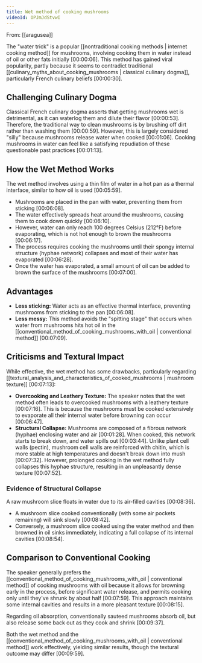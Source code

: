 ```yaml
---
title: Wet method of cooking mushrooms
videoId: OPJmJdStvwI
---
```


From: [[aragusea]] <br/> 

The "water trick" is a popular [[nontraditional cooking methods | internet cooking method]] for mushrooms, involving cooking them in water instead of oil or other fats initially <a class="yt-timestamp" data-t="00:00:06">[00:00:06]</a>. This method has gained viral popularity, partly because it seems to contradict traditional [[culinary_myths_about_cooking_mushrooms | classical culinary dogma]], particularly French culinary beliefs <a class="yt-timestamp" data-t="00:00:30">[00:00:30]</a>.

## Challenging Culinary Dogma

Classical French culinary dogma asserts that getting mushrooms wet is detrimental, as it can waterlog them and dilute their flavor <a class="yt-timestamp" data-t="00:00:53">[00:00:53]</a>. Therefore, the traditional way to clean mushrooms is by brushing off dirt rather than washing them <a class="yt-timestamp" data-t="00:00:59">[00:00:59]</a>. However, this is largely considered "silly" because mushrooms release water when cooked <a class="yt-timestamp" data-t="00:01:06">[00:01:06]</a>. Cooking mushrooms in water can feel like a satisfying repudiation of these questionable past practices <a class="yt-timestamp" data-t="00:01:13">[00:01:13]</a>.

## How the Wet Method Works

The wet method involves using a thin film of water in a hot pan as a thermal interface, similar to how oil is used <a class="yt-timestamp" data-t="00:05:59">[00:05:59]</a>.
*   Mushrooms are placed in the pan with water, preventing them from sticking <a class="yt-timestamp" data-t="00:06:08">[00:06:08]</a>.
*   The water effectively spreads heat around the mushrooms, causing them to cook down quickly <a class="yt-timestamp" data-t="00:06:10">[00:06:10]</a>.
*   However, water can only reach 100 degrees Celsius (212°F) before evaporating, which is not hot enough to brown the mushrooms <a class="yt-timestamp" data-t="00:06:17">[00:06:17]</a>.
*   The process requires cooking the mushrooms until their spongy internal structure (hyphae network) collapses and most of their water has evaporated <a class="yt-timestamp" data-t="00:06:28">[00:06:28]</a>.
*   Once the water has evaporated, a small amount of oil can be added to brown the surface of the mushrooms <a class="yt-timestamp" data-t="00:07:00">[00:07:00]</a>.

## Advantages

*   **Less sticking:** Water acts as an effective thermal interface, preventing mushrooms from sticking to the pan <a class="yt-timestamp" data-t="00:06:08">[00:06:08]</a>.
*   **Less messy:** This method avoids the "spitting stage" that occurs when water from mushrooms hits hot oil in the [[conventional_method_of_cooking_mushrooms_with_oil | conventional method]] <a class="yt-timestamp" data-t="00:07:09">[00:07:09]</a>.

## Criticisms and Textural Impact

While effective, the wet method has some drawbacks, particularly regarding [[textural_analysis_and_characteristics_of_cooked_mushrooms | mushroom texture]] <a class="yt-timestamp" data-t="00:07:13">[00:07:13]</a>:
*   **Overcooking and Leathery Texture:** The speaker notes that the wet method often leads to overcooked mushrooms with a leathery texture <a class="yt-timestamp" data-t="00:07:16">[00:07:16]</a>. This is because the mushrooms must be cooked extensively to evaporate all their internal water before browning can occur <a class="yt-timestamp" data-t="00:06:47">[00:06:47]</a>.
*   **Structural Collapse:** Mushrooms are composed of a fibrous network (hyphae) enclosing water and air <a class="yt-timestamp" data-t="00:01:28">[00:01:28]</a>. When cooked, this network starts to break down, and water spills out <a class="yt-timestamp" data-t="00:03:44">[00:03:44]</a>. Unlike plant cell walls (pectin), mushroom cell walls are reinforced with chitin, which is more stable at high temperatures and doesn't break down into mush <a class="yt-timestamp" data-t="00:07:32">[00:07:32]</a>. However, prolonged cooking in the wet method fully collapses this hyphae structure, resulting in an unpleasantly dense texture <a class="yt-timestamp" data-t="00:07:52">[00:07:52]</a>.

### Evidence of Structural Collapse
A raw mushroom slice floats in water due to its air-filled cavities <a class="yt-timestamp" data-t="00:08:36">[00:08:36]</a>.
*   A mushroom slice cooked conventionally (with some air pockets remaining) will sink slowly <a class="yt-timestamp" data-t="00:08:42">[00:08:42]</a>.
*   Conversely, a mushroom slice cooked using the water method and then browned in oil sinks immediately, indicating a full collapse of its internal cavities <a class="yt-timestamp" data-t="00:08:54">[00:08:54]</a>.

## Comparison to Conventional Cooking

The speaker generally prefers the [[conventional_method_of_cooking_mushrooms_with_oil | conventional method]] of cooking mushrooms with oil because it allows for browning early in the process, before significant water release, and permits cooking only until they've shrunk by about half <a class="yt-timestamp" data-t="00:07:59">[00:07:59]</a>. This approach maintains some internal cavities and results in a more pleasant texture <a class="yt-timestamp" data-t="00:08:15">[00:08:15]</a>.

Regarding oil absorption, conventionally sauteed mushrooms absorb oil, but also release some back out as they cook and shrink <a class="yt-timestamp" data-t="00:09:37">[00:09:37]</a>.

Both the wet method and the [[conventional_method_of_cooking_mushrooms_with_oil | conventional method]] work effectively, yielding similar results, though the textural outcome may differ <a class="yt-timestamp" data-t="00:09:59">[00:09:59]</a>.